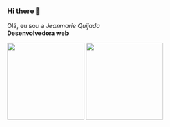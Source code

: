 ### Hi there 👋
<section class="About-me">
  <article>
    <p>Olá, eu sou a <em>Jeanmarie Quijada</em> </br>
    <strong>Desenvolvedora web</strong></br>
  </article>
</section>

<img height = "180em" src="https://github-readme-stats.vercel.app/api?username=jeanmarieq&show_icons=true&theme=highcontrast"/> <img height = "180em" src="https://github-readme-stats.vercel.app/api/top-langs/?username=jeanmarieq&layout=compact&theme=highcontrast"/>

 


<!--
**jeanmarieq/jeanmarieq** is a ✨ _special_ ✨ repository because its `README.md` (this file) appears on your GitHub profile.

Here are some ideas to get you started:

- 🔭 I’m currently working on ...
- 🌱 I’m currently learning ...
- 👯 I’m looking to collaborate on ...
- 🤔 I’m looking for help with ...
- 💬 Ask me about ...
- 📫 How to reach me: ...
- 😄 Pronouns: ...
- ⚡ Fun fact: ...
-->

